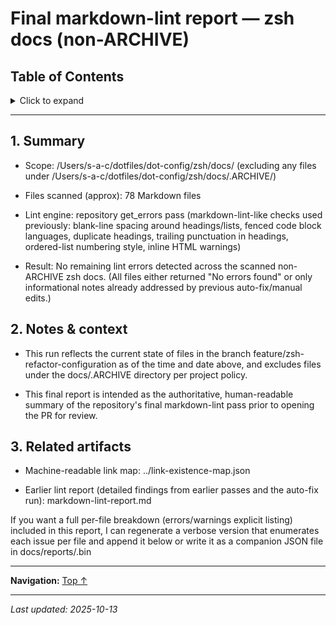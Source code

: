 # Final markdown-lint report — zsh docs (non-ARCHIVE)

## Table of Contents

<details>
<summary>Click to expand</summary>

- [1. Summary](#1-summary)
- [2. Notes & context](#2-notes-context)
- [3. Related artifacts](#3-related-artifacts)

</details>

---


## 1. Summary

- Scope: /Users/s-a-c/dotfiles/dot-config/zsh/docs/ (excluding any files under /Users/s-a-c/dotfiles/dot-config/zsh/docs/.ARCHIVE/)

- Files scanned (approx): 78 Markdown files

- Lint engine: repository get_errors pass (markdown-lint-like checks used previously: blank-line spacing around headings/lists, fenced code block languages, duplicate headings, trailing punctuation in headings, ordered-list numbering style, inline HTML warnings)

- Result: No remaining lint errors detected across the scanned non-ARCHIVE zsh docs. (All files either returned "No errors found" or only informational notes already addressed by previous auto-fix/manual edits.)


## 2. Notes & context

- This run reflects the current state of files in the branch feature/zsh-refactor-configuration as of the time and date above, and excludes files under the docs/.ARCHIVE directory per project policy.

- This final report is intended as the authoritative, human-readable summary of the repository's final markdown-lint pass prior to opening the PR for review.


## 3. Related artifacts

- Machine-readable link map: ../link-existence-map.json

- Earlier lint report (detailed findings from earlier passes and the auto-fix run): markdown-lint-report.md


If you want a full per-file breakdown (errors/warnings explicit listing) included in this report, I can regenerate a verbose version that enumerates each issue per file and append it below or write it as a companion JSON file in docs/reports/.bin

---

**Navigation:** [Top ↑](#final-markdown-lint-report-zsh-docs-non-archive)

---

*Last updated: 2025-10-13*
